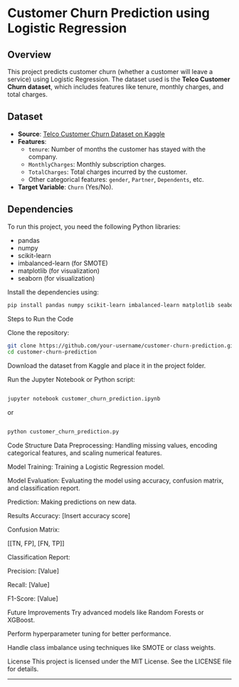 # Customer Churn Prediction using Logistic Regression

## Overview
This project predicts customer churn (whether a customer will leave a service) using Logistic Regression. The dataset used is the **Telco Customer Churn dataset**, which includes features like tenure, monthly charges, and total charges.

## Dataset
- **Source**: [Telco Customer Churn Dataset on Kaggle](https://www.kaggle.com/blastchar/telco-customer-churn)
- **Features**: 
  - `tenure`: Number of months the customer has stayed with the company.
  - `MonthlyCharges`: Monthly subscription charges.
  - `TotalCharges`: Total charges incurred by the customer.
  - Other categorical features: `gender`, `Partner`, `Dependents`, etc.
- **Target Variable**: `Churn` (Yes/No).

## Dependencies
To run this project, you need the following Python libraries:
- pandas
- numpy
- scikit-learn
- imbalanced-learn (for SMOTE)
- matplotlib (for visualization)
- seaborn (for visualization)

Install the dependencies using:
```bash
pip install pandas numpy scikit-learn imbalanced-learn matplotlib seaborn
```
Steps to Run the Code

Clone the repository:

```bash
git clone https://github.com/your-username/customer-churn-prediction.git
cd customer-churn-prediction
```
Download the dataset from Kaggle and place it in the project folder.

Run the Jupyter Notebook or Python script:

```bash

jupyter notebook customer_churn_prediction.ipynb
```
or

```bash

python customer_churn_prediction.py
```
Code Structure
Data Preprocessing: Handling missing values, encoding categorical features, and scaling numerical features.

Model Training: Training a Logistic Regression model.

Model Evaluation: Evaluating the model using accuracy, confusion matrix, and classification report.

Prediction: Making predictions on new data.

Results
Accuracy: [Insert accuracy score]

Confusion Matrix:

[[TN, FP],
 [FN, TP]]

 
Classification Report:

Precision: [Value]

Recall: [Value]

F1-Score: [Value]

Future Improvements
Try advanced models like Random Forests or XGBoost.

Perform hyperparameter tuning for better performance.

Handle class imbalance using techniques like SMOTE or class weights.

License
This project is licensed under the MIT License. See the LICENSE file for details.

---
